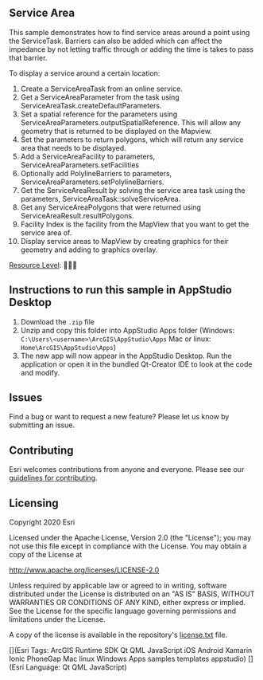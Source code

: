 ## Service Area

This sample demonstrates how to find service areas around a point using the ServiceTask. Barriers can also be added which can affect the impedance by not letting traffic through or adding the time is takes to pass that barrier.

To display a service around a certain location:

1. Create a ServiceAreaTask from an online service.
2. Get a ServiceAreaParameter from the task using ServiceAreaTask.createDefaultParameters.
3. Set a spatial reference for the parameters using ServiceAreaParameters.outputSpatialReference. This will allow any geometry that is returned to be displayed on the Mapview.
4. Set the parameters to return polygons, which will return any service area that needs to be displayed.
5. Add a ServiceAreaFacility to parameters, ServiceAreaParameters.setFacilities
6. Optionally add PolylineBarriers to parameters, ServiceAreaParameters.setPolylineBarriers.
7. Get the ServiceAreaResult by solving the service area task using the parameters, ServiceAreaTask::solveServiceArea.
8. Get any ServiceAreaPolygons that were returned using ServiceAreaResult.resultPolygons.
9. Facility Index is the facility from the MapView that you want to get the service area of.
10. Display service areas to MapView by creating graphics for their geometry and adding to graphics overlay.

[Resource Level](https://geonet.esri.com/groups/appstudio/blog/2016/12/06/how-to-describe-our-resources-in-terms-of-difficulty-complexity-and-time-to-digest): 🍌🍌🍌


## Instructions to run this sample in AppStudio Desktop

1. Download the `.zip` file
2. Unzip and copy this folder into AppStudio Apps folder (Windows: `C:\Users\<username>\ArcGIS\AppStudio\Apps` Mac or linux: `Home\ArcGIS\AppStudio\Apps`)
3. The new app will now appear in the AppStudio Desktop. Run the application or open it in the bundled Qt-Creator IDE to look at the code and modify.

## Issues

Find a bug or want to request a new feature?  Please let us know by submitting an issue.

## Contributing

Esri welcomes contributions from anyone and everyone. Please see our [guidelines for contributing](https://github.com/esri/contributing).

## Licensing
Copyright 2020 Esri

Licensed under the Apache License, Version 2.0 (the "License");
you may not use this file except in compliance with the License.
You may obtain a copy of the License at

http://www.apache.org/licenses/LICENSE-2.0

Unless required by applicable law or agreed to in writing, software
distributed under the License is distributed on an "AS IS" BASIS,
WITHOUT WARRANTIES OR CONDITIONS OF ANY KIND, either express or implied.
See the License for the specific language governing permissions and
limitations under the License.

A copy of the license is available in the repository's [license.txt](license.txt) file.


[](Esri Tags: ArcGIS Runtime SDK Qt QML JavaScript iOS Android Xamarin Ionic PhoneGap Mac linux Windows Apps samples templates appstudio)
[](Esri Language: Qt QML JavaScript)
